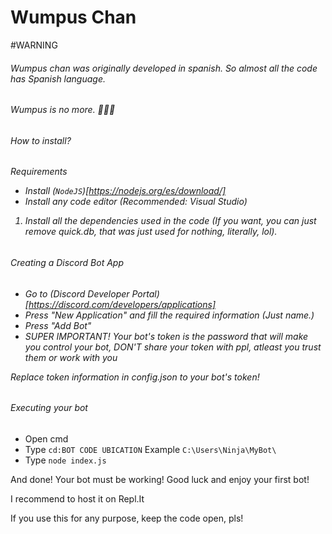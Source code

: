 # Wumpus Chan

#WARNING
<h6>Wumpus chan was originally developed in spanish. So almost all the code has Spanish language.<h6>

Wumpus is no more. 🦀🦀🦀

<h6>How to install?<h6>

Requirements 
* Install (`NodeJS`)[https://nodejs.org/es/download/]
* Install any code editor (Recommended: Visual Studio)

1. Install all the dependencies used in the code (If you want, you can just remove quick.db, that was just used for nothing, literally, lol).


<h6>Creating a Discord Bot App<h6>

* Go to (Discord Developer Portal)[https://discord.com/developers/applications]
* Press "New Application" and fill the required information (Just name.)
* Press "Add Bot"
* SUPER IMPORTANT! Your bot's token is the password that will make you control your bot, DON'T share your token with ppl, atleast you trust them or work with you

Replace token information in config.json to your bot's token!

<h6>Executing your bot</h6>

* Open cmd
* Type `cd:BOT CODE UBICATION` Example `C:\Users\Ninja\MyBot\`
* Type `node index.js`

And done! Your bot must be working! Good luck and enjoy your first bot!

I recommend to host it on Repl.It

If you use this for any purpose, keep the code open, pls!
